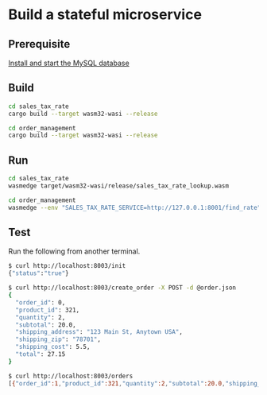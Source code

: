 # Build a stateful microservice

## Prerequisite

[Install and start the MySQL database](https://dev.mysql.com/doc/mysql-installation-excerpt/8.0/en/)

## Build

```bash
cd sales_tax_rate
cargo build --target wasm32-wasi --release

cd order_management
cargo build --target wasm32-wasi --release
```

## Run

```bash
cd sales_tax_rate
wasmedge target/wasm32-wasi/release/sales_tax_rate_lookup.wasm

cd order_management
wasmedge --env "SALES_TAX_RATE_SERVICE=http://127.0.0.1:8001/find_rate" --env "DATABASE_URL=mysql://root:pass@127.0.0.1:3306/mysql" target/wasm32-wasi/release/order_management.wasm
```

## Test

Run the following from another terminal.

```bash
$ curl http://localhost:8003/init
{"status":"true"}

$ curl http://localhost:8003/create_order -X POST -d @order.json
{
  "order_id": 0,
  "product_id": 321,
  "quantity": 2,
  "subtotal": 20.0,
  "shipping_address": "123 Main St, Anytown USA",
  "shipping_zip": "78701",
  "shipping_cost": 5.5,
  "total": 27.15
}

$ curl http://localhost:8003/orders
[{"order_id":1,"product_id":321,"quantity":2,"subtotal":20.0,"shipping_address":"123 Main St, Anytown USA","shipping_zip":"78701","shipping_cost":5.5,"total":27.15}]
```
